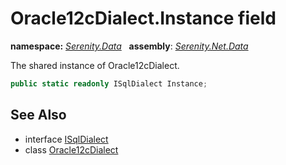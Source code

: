 # Oracle12cDialect.Instance field
**namespace:** *[Serenity.Data](../../README.md#serenity.data-namespace)*   **assembly**: *[Serenity.Net.Data](../../README.md)*

The shared instance of Oracle12cDialect.

```csharp
public static readonly ISqlDialect Instance;
```

## See Also

* interface [ISqlDialect](../ISqlDialect.md)
* class [Oracle12cDialect](../Oracle12cDialect.md)